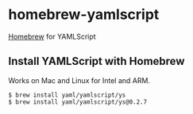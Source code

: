 homebrew-yamlscript
===================

[Homebrew](https://brew.sh/) for YAMLScript


## Install YAMLScript with Homebrew

Works on Mac and Linux for Intel and ARM.

```
$ brew install yaml/yamlscript/ys
$ brew install yaml/yamlscript/ys@0.2.7
```
